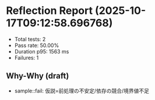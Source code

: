 # Reflection Report (2025-10-17T09:12:58.696768)

- Total tests: 2
- Pass rate: 50.00%
- Duration p95: 1563 ms
- Failures: 1

## Why-Why (draft)
- sample::fail: 仮説=前処理の不安定/依存の競合/境界値不足
